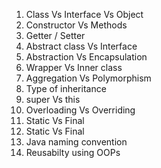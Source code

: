 1. Class Vs Interface Vs Object
8. Constructor Vs Methods
9. Getter / Setter
6. Abstract class Vs Interface
2. Abstraction Vs Encapsulation
3. Wrapper Vs Inner class
4. Aggregation Vs Polymorphism
5. Type of inheritance
11. super Vs this
5. Overloading Vs Overriding
7. Static Vs Final
10. Static Vs Final
11. Java naming convention
12. Reusabilty using OOPs
